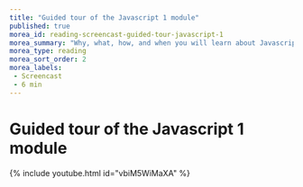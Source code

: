 ```yaml
---
title: "Guided tour of the Javascript 1 module"
published: true
morea_id: reading-screencast-guided-tour-javascript-1
morea_summary: "Why, what, how, and when you will learn about Javascript, Phase 1."
morea_type: reading
morea_sort_order: 2
morea_labels:
 - Screencast
 - 6 min
---
```

# Guided tour of the Javascript 1 module
{% include youtube.html id="vbiM5WiMaXA" %}
